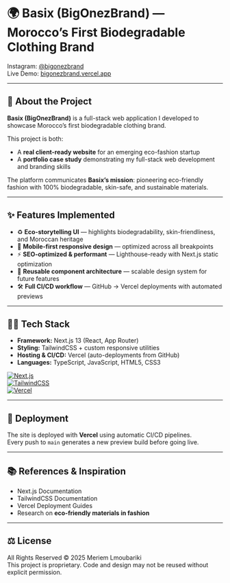 # 🌍 Basix (BigOnezBrand) — Morocco’s First Biodegradable Clothing Brand

Instagram: [@bigonezbrand](https://www.instagram.com/bigonezbrand?igsh=MWtkY2Foa3h2cW9vdA==)  
Live Demo: [bigonezbrand.vercel.app](https://bigonezbrand.vercel.app)

---

## 📖 About the Project
**Basix (BigOnezBrand)** is a full-stack web application I developed to showcase Morocco’s first biodegradable clothing brand.  

This project is both:
- A **real client-ready website** for an emerging eco-fashion startup  
- A **portfolio case study** demonstrating my full-stack web development and branding skills  

The platform communicates **Basix’s mission**: pioneering eco-friendly fashion with 100% biodegradable, skin-safe, and sustainable materials.

---

## ✨ Features Implemented
- ♻️ **Eco-storytelling UI** — highlights biodegradability, skin-friendliness, and Moroccan heritage  
- 📱 **Mobile-first responsive design** — optimized across all breakpoints  
- ⚡ **SEO-optimized & performant** — Lighthouse-ready with Next.js static optimization  
- 🎨 **Reusable component architecture** — scalable design system for future features  
- 🛠️ **Full CI/CD workflow** — GitHub → Vercel deployments with automated previews  

---

## 🧑‍💻 Tech Stack
- **Framework:** Next.js 13 (React, App Router)  
- **Styling:** TailwindCSS + custom responsive utilities  
- **Hosting & CI/CD:** Vercel (auto-deployments from GitHub)  
- **Languages:** TypeScript, JavaScript, HTML5, CSS3  


[![Next.js](https://img.shields.io/badge/Next.js-13-black?logo=next.js)](https://nextjs.org/)  
[![TailwindCSS](https://img.shields.io/badge/TailwindCSS-v3-38b2ac?logo=tailwind-css&logoColor=white)](https://tailwindcss.com/)  
[![Vercel](https://img.shields.io/badge/Deployed%20on-Vercel-blue?logo=vercel)](https://vercel.com)  

---

## 🚀 Deployment
The site is deployed with **Vercel** using automatic CI/CD pipelines.  
Every push to `main` generates a new preview build before going live.  

---

## 📚 References & Inspiration
- Next.js Documentation  
- TailwindCSS Documentation  
- Vercel Deployment Guides  
- Research on **eco-friendly materials in fashion**  

---

## ⚖️ License
All Rights Reserved © 2025 Meriem Lmoubariki  
This project is proprietary. Code and design may not be reused without explicit permission.  
